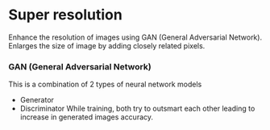 # Super resolution
Enhance the resolution of images using GAN (General Adversarial Network).
Enlarges the size of image by adding closely related pixels.

### GAN (General Adversarial Network)
This is a combination of 2 types of neural network models
* Generator
* Discriminator
While training, both try to outsmart each other leading to increase in
generated images accuracy.
